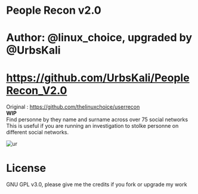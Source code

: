# People Recon v2.0
# Author: @linux_choice, upgraded by @UrbsKali
# https://github.com/UrbsKali/PeopleRecon_V2.0 <br>
Original : https://github.com/thelinuxchoice/userrecon <br>
<b>WIP</b><br>
Find personne by they name and surname across over 75 social networks<br>
This is useful if you are running an investigation to stolke personne on different social networks.<br>

![ur](https://user-images.githubusercontent.com/34893261/43992221-49d40f1c-9d52-11e8-8f58-24ae4aa11dd6.png)

# License
GNU GPL v3.0, please give me the credits if you fork or upgrade my work
